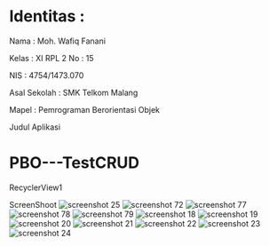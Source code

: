 # Identitas :

Nama : Moh. Wafiq Fanani 

Kelas : XI RPL 2 No : 15 

NIS : 4754/1473.070 

Asal Sekolah : SMK Telkom Malang

Mapel : Pemrograman Berorientasi Objek

Judul Aplikasi

# PBO---TestCRUD
RecyclerView1

ScreenShoot
![screenshot 25](https://cloud.githubusercontent.com/assets/22256041/23954793/cce45406-09ca-11e7-81d3-279bd37bf52a.png)
![screenshot 72](https://cloud.githubusercontent.com/assets/22256041/23954795/cd3548b6-09ca-11e7-8b55-f472bb9ea326.png)
![screenshot 77](https://cloud.githubusercontent.com/assets/22256041/23954796/cd3f9762-09ca-11e7-953f-3bc03fa215ae.png)
![screenshot 78](https://cloud.githubusercontent.com/assets/22256041/23954798/cd47b19a-09ca-11e7-87d2-0283201ba0f3.png)
![screenshot 79](https://cloud.githubusercontent.com/assets/22256041/23954797/cd41f250-09ca-11e7-8ef4-e41dd1b19d40.png)
![screenshot 18](https://cloud.githubusercontent.com/assets/22256041/23954799/cd4ceee4-09ca-11e7-8f26-6345401da1e1.png)
![screenshot 19](https://cloud.githubusercontent.com/assets/22256041/23954800/cd58d574-09ca-11e7-94ae-6f7fd3b2aeb7.png)
![screenshot 20](https://cloud.githubusercontent.com/assets/22256041/23954801/cd64baba-09ca-11e7-965a-bcc3a8fac851.png)
![screenshot 21](https://cloud.githubusercontent.com/assets/22256041/23954802/cd72b066-09ca-11e7-9bc8-3def0c1d896c.png)
![screenshot 22](https://cloud.githubusercontent.com/assets/22256041/23954803/cd90cdc6-09ca-11e7-8e3f-4c234a69ce8c.png)
![screenshot 23](https://cloud.githubusercontent.com/assets/22256041/23954804/cdbc30a6-09ca-11e7-8370-759391faf933.png)
![screenshot 24](https://cloud.githubusercontent.com/assets/22256041/23954805/cdc17728-09ca-11e7-9d23-461a83a1c140.png)

